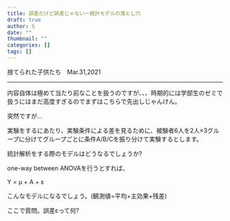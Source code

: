 ```yaml
---
title: 誤差だけど誤差じゃないー統計モデルの落とし穴
draft: true
author: S
date: ""
thumbnail: ""
categories: []
tags: []
---
```

捨てられた子供たち　Mar.31,2021

***

内容自体は極めて当たり前なことを扱うのですが、、、時期的には学部生のゼミで扱うにはまだ高度すぎるのでまずはこちらで先出しじゃんけん。

突然ですが…

実験をするにあたり、実験条件による差を見るために、被験者6人を2人×3グループに分けてグループごとに条件A/B/Cを振り分けて実験するとします。

統計解析をする際のモデルはどうなるでしょうか?

one-way between ANOVAを行うとすれば、

Y = μ + A + ε

こんなモデルになるでしょう。(観測値=平均+主効果+残差)

ここで質問。誤差εって何?
